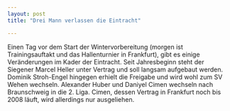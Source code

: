 ```yaml
---
layout: post
title: "Drei Mann verlassen die Eintracht"

---
```


Einen Tag vor dem Start der Wintervorbereitung (morgen ist Trainingsauftakt und das Hallenturnier in Frankfurt), gibt es einige Veränderungen im Kader der Eintracht. Seit Jahresbeginn steht der Siegener Marcel Heller unter Vertrag und soll langsam aufgebaut werden. Dominik Stroh-Engel hingegen erhielt die Freigabe und wird wohl zum SV Wehen wechseln. Alexander Huber und Daniyel Cimen wechseln nach Braunschweig in die 2. Liga. Cimen, dessen Vertrag in Frankfurt noch bis 2008 läuft, wird allerdings nur ausgeliehen. 


